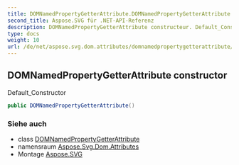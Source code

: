 ```yaml
---
title: DOMNamedPropertyGetterAttribute.DOMNamedPropertyGetterAttribute
second_title: Aspose.SVG für .NET-API-Referenz
description: DOMNamedPropertyGetterAttribute constructeur. Default_Constructor
type: docs
weight: 10
url: /de/net/aspose.svg.dom.attributes/domnamedpropertygetterattribute/domnamedpropertygetterattribute/
---
```

## DOMNamedPropertyGetterAttribute constructor

Default_Constructor

```csharp
public DOMNamedPropertyGetterAttribute()
```

### Siehe auch

* class [DOMNamedPropertyGetterAttribute](../)
* namensraum [Aspose.Svg.Dom.Attributes](../../domnamedpropertygetterattribute/)
* Montage [Aspose.SVG](../../../)


